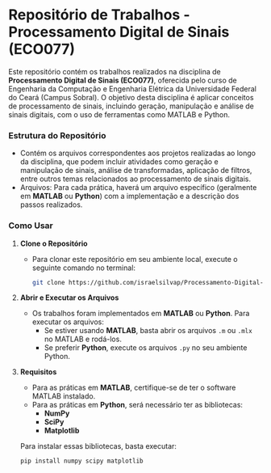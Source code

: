 # Repositório de Trabalhos - Processamento Digital de Sinais (ECO077)

Este repositório contém os trabalhos realizados na disciplina de **Processamento Digital de Sinais (ECO077)**, oferecida pelo curso de Engenharia da Computação e Engenharia Elétrica da Universidade Federal do Ceará (Campus Sobral). O objetivo desta disciplina é aplicar conceitos de processamento de sinais, incluindo geração, manipulação e análise de sinais digitais, com o uso de ferramentas como MATLAB e Python.

### Estrutura do Repositório
   - Contém os arquivos correspondentes aos projetos realizadas ao longo da disciplina, que podem incluir atividades como geração e manipulação de sinais, análise de transformadas, aplicação de filtros, entre outros temas relacionados ao processamento de sinais digitais.
   - Arquivos: Para cada prática, haverá um arquivo específico (geralmente em **MATLAB** ou **Python**) com a implementação e a descrição dos passos realizados.


### Como Usar

1. **Clone o Repositório**
   - Para clonar este repositório em seu ambiente local, execute o seguinte comando no terminal:
   
     ```bash
     git clone https://github.com/israelsilvap/Processamento-Digital-de-Sinais.git
     ```

2. **Abrir e Executar os Arquivos**
   - Os trabalhos foram implementados em **MATLAB** ou **Python**. Para executar os arquivos:
     - Se estiver usando **MATLAB**, basta abrir os arquivos `.m` ou `.mlx` no MATLAB e rodá-los.
     - Se preferir **Python**, execute os arquivos `.py` no seu ambiente Python.

3. **Requisitos**
   - Para as práticas em **MATLAB**, certifique-se de ter o software MATLAB instalado.
   - Para as práticas em **Python**, será necessário ter as bibliotecas:
     - **NumPy**
     - **SciPy**
     - **Matplotlib**
   
   Para instalar essas bibliotecas, basta executar:

   ```bash
   pip install numpy scipy matplotlib

